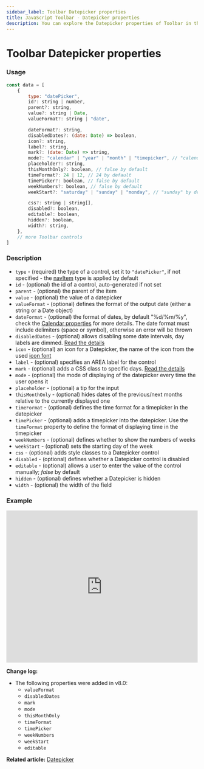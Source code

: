 ```yaml
---
sidebar_label: Toolbar Datepicker properties
title: JavaScript Toolbar - Datepicker properties
description: You can explore the Datepicker properties of Toolbar in the documentation of the DHTMLX JavaScript UI library. Browse developer guides and API reference, try out code examples and live demos, and download a free 30-day evaluation version of DHTMLX Suite.
---
```


# Toolbar Datepicker properties

### Usage

~~~js
const data = [
    {
        type: "datePicker",
        id?: string | number,
        parent?: string,
        value?: string | Date,
        valueFormat?: string | "date",

        dateFormat?: string,
        disabledDates?: (date: Date) => boolean,
        icon?: string,
        label?: string,
        mark?: (date: Date) => string,
        mode?: "calendar" | "year" | "month" | "timepicker", // "calendar" by default
        placeholder?: string,
        thisMonthOnly?: boolean, // false by default
        timeFormat?: 24 | 12, // 24 by default
        timePicker?: boolean, // false by default
        weekNumbers?: boolean, // false by default
        weekStart?: "saturday" | "sunday" | "monday", // "sunday" by default

        css?: string | string[],
        disabled?: boolean,
        editable?: boolean,
        hidden?: boolean,
        width?: string,
    },
    // more Toolbar controls
]
~~~

### Description

- `type` - (required) the type of a control, set it to `"datePicker"`, if not specified - the [navItem](../../../toolbar/navitem/) type is applied by default
- `id` - (optional) the id of a control, auto-generated if not set
- `parent` - (optional) the parent of the item
- `value` - (optional) the value of a datepicker
- `valueFormat` - (optional) defines the format of the output date (either a string or a Date object)
- `dateFormat` - (optional) the format of dates, by default "%d/%m/%y", check the [Calendar properties](calendar/api/calendar_dateformat_config.md) for more details. The date format must include delimiters (space or symbol), otherwise an error will be thrown
- `disabledDates` - (optional) allows disabling some date intervals, day labels are dimmed. [Read the details](calendar/api/calendar_disableddates_config.md)
- `icon` - (optional) an icon for a Datepicker, the name of the icon from the used [icon font](helpers/icon.md)
- `label` - (optional) specifies an AREA label for the control
- `mark` - (optional) adds a CSS class to specific days. [Read the details](calendar/api/calendar_mark_config.md)
- `mode` - (optional) the mode of displaying of the datepicker every time the user opens it
- `placeholder` - (optional) a tip for the input
- `thisMonthOnly` - (optional) hides dates of the previous/next months relative to the currently displayed one
- `timeFormat` - (optional) defines the time format for a timepicker in the datepicker
- `timePicker` - (optional) adds a timepicker into the datepicker. Use the `timeFormat` property to define the format of displaying time in the timepicker 
- `weekNumbers` - (optional) defines whether to show the numbers of weeks
- `weekStart` - (optional) sets the starting day of the week
- `css` - (optional) adds style classes to a Datepicker control
- `disabled` - (optional) defines whether a Datepicker control is disabled
- `editable` - (optional) allows a user to enter the value of the control manually; *false* by default
- `hidden` - (optional) defines whether a Datepicker is hidden
- `width` - (optional) the width of the field

### Example

<iframe src="https://snippet.dhtmlx.com/3rotluou?mode=js" frameborder="0" class="snippet_iframe" width="100%" height="400"></iframe>

**Change log:** 

- The following properties were added in v8.0: 
    - `valueFormat`
    - `disabledDates`
    - `mark`
    - `mode`
    - `thisMonthOnly`
    - `timeFormat`
    - `timePicker`
    - `weekNumbers`
    - `weekStart`
    - `editable`

**Related article:** [Datepicker](toolbar/datepicker.md)